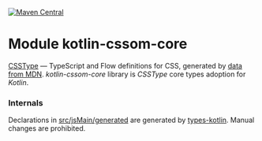 [![Maven Central](https://img.shields.io/maven-central/v/org.jetbrains.kotlin-wrappers/kotlin-cssom-core)](https://mvnrepository.com/artifact/org.jetbrains.kotlin-wrappers/kotlin-cssom-core)

# Module kotlin-cssom-core

[CSSType](https://github.com/frenic/csstype) — TypeScript and Flow definitions for CSS, generated by [data from MDN](https://github.com/mdn/data).
*kotlin-cssom-core* library is *CSSType* core types adoption for *Kotlin*.

### Internals

Declarations in [src/jsMain/generated](./src/jsMain/generated) are generated by [types-kotlin](https://github.com/karakum-team/types-kotlin). Manual changes are prohibited.
